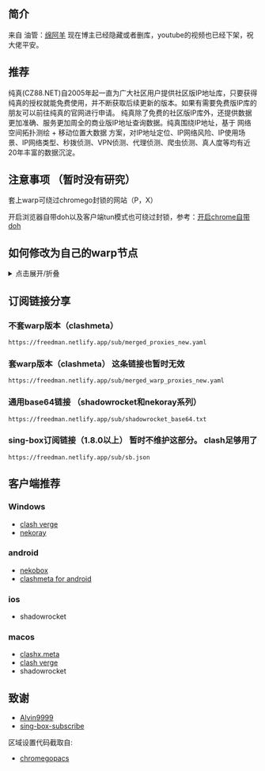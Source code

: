## 简介

来自 油管：[绵阿羊](https://www.youtube.com/channel/UC9xYHJIRj7oXTPYYrTv2U2A) 现在博主已经隐藏或者删库，youtube的视频也已经下架，祝大佬平安。

## 推荐
纯真(CZ88.NET)自2005年起一直为广大社区用户提供社区版IP地址库，只要获得纯真的授权就能免费使用，并不断获取后续更新的版本。如果有需要免费版IP库的朋友可以前往纯真的官网进行申请。
纯真除了免费的社区版IP库外，还提供数据更加准确、服务更加周全的商业版IP地址查询数据。纯真围绕IP地址，基于 网络空间拓扑测绘 + 移动位置大数据 方案，对IP地址定位、IP网络风险、IP使用场景、IP网络类型、秒拨侦测、VPN侦测、代理侦测、爬虫侦测、真人度等均有近20年丰富的数据沉淀。

## 注意事项 （暂时没有研究）

套上warp可绕过chromego封锁的网站（P，X）

开启浏览器自带doh以及客户端tun模式也可绕过封锁，参考：[开启chrome自带doh](https://blog.mareep.net/posts/9993/)

## 如何修改为自己的warp节点

<details>
  <summary>点击展开/折叠</summary>

可以用warp+机器人和提取wg节点替换掉配置文件中的wg信息

[warp提取wireguard网站](https://replit.com/@misaka-blog/wgcf-profile-generator)

[warp+机器人](https://t.me/generatewarpplusbot)

然后本地创建一个yaml文件，参考：[issues #20](https://github.com/vveg26/chromego_merge/issues/20)

</details>

## 订阅链接分享
### 不套warp版本（clashmeta）

```
https://freedman.netlify.app/sub/merged_proxies_new.yaml
```
### 套warp版本（clashmeta） 这条链接也暂时无效

```
https://freedman.netlify.app/sub/merged_warp_proxies_new.yaml
```

### 通用base64链接 （shadowrocket和nekoray系列）
```
https://freedman.netlify.app/sub/shadowrocket_base64.txt
```

### sing-box订阅链接（1.8.0以上） 暂时不维护这部分。 clash足够用了

```
https://freedman.netlify.app/sub/sb.json
```


## 客户端推荐
### Windows
- [clash verge](https://github.com/zzzgydi/clash-verge/releases) 
- [nekoray](https://github.com/MatsuriDayo/nekoray)
### android
- [nekobox](https://github.com/MatsuriDayo/NekoBoxForAndroid)
- [clashmeta for android](https://github.com/MetaCubeX/ClashMetaForAndroid/releases)

### ios
- shadowrocket

### macos
- [clashx.meta](https://github.com/MetaCubeX/ClashX.Meta/releases)
- [clash verge](https://github.com/zzzgydi/clash-verge/releases) 
- shadowrocket

## 致谢
- [Alvin9999](https://github.com/Alvin9999/pac2/tree/master)
- [sing-box-subscribe](https://github.com/Toperlock/sing-box-subscribe)

区域设置代码截取自:
- [chromegopacs](https://github.com/markbang/chromegopacs)



